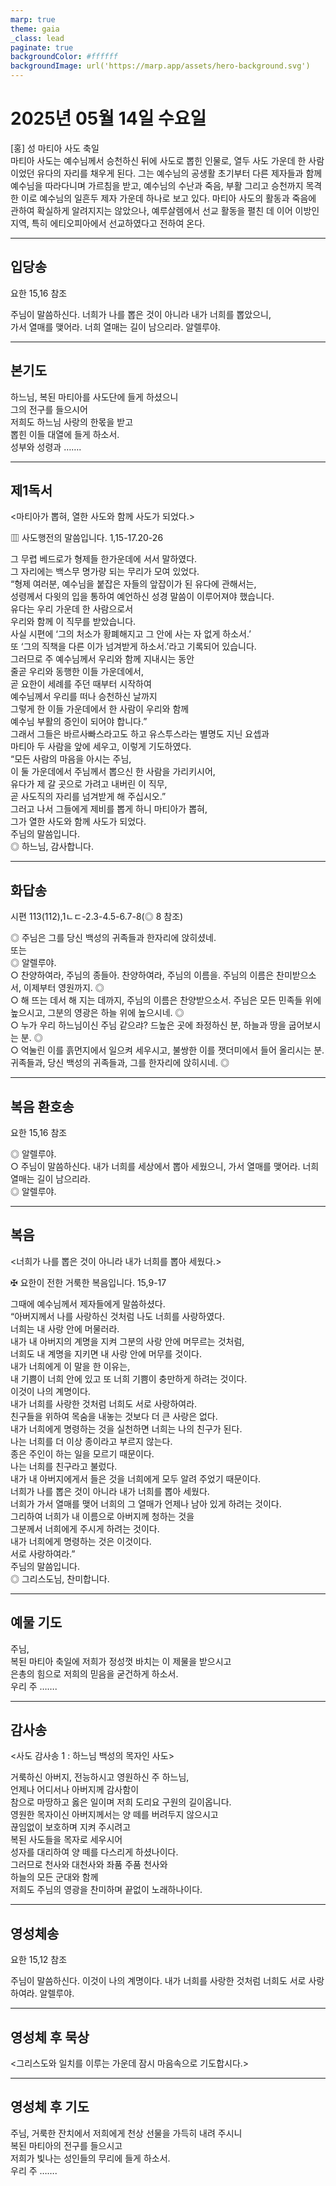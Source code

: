 ```yaml
---
marp: true
theme: gaia
_class: lead
paginate: true
backgroundColor: #ffffff
backgroundImage: url('https://marp.app/assets/hero-background.svg')
---
```


# 2025년 05월 14일 수요일

[홍] 성 마티아 사도 축일  
마티아 사도는 예수님께서 승천하신 뒤에 사도로 뽑힌 인물로, 열두 사도 가운데 한 사람이었던 유다의 자리를 채우게 된다. 그는 예수님의 공생활 초기부터 다른 제자들과 함께 예수님을 따라다니며 가르침을 받고, 예수님의 수난과 죽음, 부활 그리고 승천까지 목격한 이로 예수님의 일흔두 제자 가운데 하나로 보고 있다. 마티아 사도의 활동과 죽음에 관하여 확실하게 알려지지는 않았으나, 예루살렘에서 선교 활동을 펼친 데 이어 이방인 지역, 특히 에티오피아에서 선교하였다고 전하여 온다.




---

## 입당송

요한 15,16 참조

주님이 말씀하신다. 너희가 나를 뽑은 것이 아니라 내가 너희를 뽑았으니,  
가서 열매를 맺어라. 너희 열매는 길이 남으리라. 알렐루야.  
  


---

## 본기도

하느님, 복된 마티아를 사도단에 들게 하셨으니  
그의 전구를 들으시어  
저희도 하느님 사랑의 한몫을 받고  
뽑힌 이들 대열에 들게 하소서.  
성부와 성령과 …….  
  


---

## 제1독서

<마티아가 뽑혀, 열한 사도와 함께 사도가 되었다.>

▥ 사도행전의 말씀입니다. 1,15-17.20-26

그 무렵 베드로가 형제들 한가운데에 서서 말하였다.  
그 자리에는 백스무 명가량 되는 무리가 모여 있었다.  
“형제 여러분, 예수님을 붙잡은 자들의 앞잡이가 된 유다에 관해서는,  
성령께서 다윗의 입을 통하여 예언하신 성경 말씀이 이루어져야 했습니다.  
유다는 우리 가운데 한 사람으로서  
우리와 함께 이 직무를 받았습니다.  
사실 시편에 ‘그의 처소가 황폐해지고 그 안에 사는 자 없게 하소서.’  
또 ‘그의 직책을 다른 이가 넘겨받게 하소서.’라고 기록되어 있습니다.  
그러므로 주 예수님께서 우리와 함께 지내시는 동안  
줄곧 우리와 동행한 이들 가운데에서,  
곧 요한이 세례를 주던 때부터 시작하여  
예수님께서 우리를 떠나 승천하신 날까지  
그렇게 한 이들 가운데에서 한 사람이 우리와 함께  
예수님 부활의 증인이 되어야 합니다.”  
그래서 그들은 바르사빠스라고도 하고 유스투스라는 별명도 지닌 요셉과  
마티아 두 사람을 앞에 세우고, 이렇게 기도하였다.  
“모든 사람의 마음을 아시는 주님,  
이 둘 가운데에서 주님께서 뽑으신 한 사람을 가리키시어,  
유다가 제 갈 곳으로 가려고 내버린 이 직무,  
곧 사도직의 자리를 넘겨받게 해 주십시오.”  
그러고 나서 그들에게 제비를 뽑게 하니 마티아가 뽑혀,  
그가 열한 사도와 함께 사도가 되었다.  
주님의 말씀입니다.  
◎ 하느님, 감사합니다.  
  


---

## 화답송

시편 113(112),1ㄴㄷ-2.3-4.5-6.7-8(◎ 8 참조)

◎ 주님은 그를 당신 백성의 귀족들과 한자리에 앉히셨네.  
또는  
◎ 알렐루야.  
○ 찬양하여라, 주님의 종들아. 찬양하여라, 주님의 이름을. 주님의 이름은 찬미받으소서, 이제부터 영원까지. ◎  
○ 해 뜨는 데서 해 지는 데까지, 주님의 이름은 찬양받으소서. 주님은 모든 민족들 위에 높으시고, 그분의 영광은 하늘 위에 높으시네. ◎  
○ 누가 우리 하느님이신 주님 같으랴? 드높은 곳에 좌정하신 분, 하늘과 땅을 굽어보시는 분. ◎  
○ 억눌린 이를 흙먼지에서 일으켜 세우시고, 불쌍한 이를 잿더미에서 들어 올리시는 분. 귀족들과, 당신 백성의 귀족들과, 그를 한자리에 앉히시네. ◎  
  


---

## 복음 환호송

요한 15,16 참조

◎ 알렐루야.  
○ 주님이 말씀하신다. 내가 너희를 세상에서 뽑아 세웠으니, 가서 열매를 맺어라. 너희 열매는 길이 남으리라.  
◎ 알렐루야.  
  


---

## 복음

<너희가 나를 뽑은 것이 아니라 내가 너희를 뽑아 세웠다.>

✠ 요한이 전한 거룩한 복음입니다. 15,9-17

그때에 예수님께서 제자들에게 말씀하셨다.  
“아버지께서 나를 사랑하신 것처럼 나도 너희를 사랑하였다.  
너희는 내 사랑 안에 머물러라.  
내가 내 아버지의 계명을 지켜 그분의 사랑 안에 머무르는 것처럼,  
너희도 내 계명을 지키면 내 사랑 안에 머무를 것이다.  
내가 너희에게 이 말을 한 이유는,  
내 기쁨이 너희 안에 있고 또 너희 기쁨이 충만하게 하려는 것이다.  
이것이 나의 계명이다.  
내가 너희를 사랑한 것처럼 너희도 서로 사랑하여라.  
친구들을 위하여 목숨을 내놓는 것보다 더 큰 사랑은 없다.  
내가 너희에게 명령하는 것을 실천하면 너희는 나의 친구가 된다.  
나는 너희를 더 이상 종이라고 부르지 않는다.  
종은 주인이 하는 일을 모르기 때문이다.  
나는 너희를 친구라고 불렀다.  
내가 내 아버지에게서 들은 것을 너희에게 모두 알려 주었기 때문이다.  
너희가 나를 뽑은 것이 아니라 내가 너희를 뽑아 세웠다.  
너희가 가서 열매를 맺어 너희의 그 열매가 언제나 남아 있게 하려는 것이다.  
그리하여 너희가 내 이름으로 아버지께 청하는 것을  
그분께서 너희에게 주시게 하려는 것이다.  
내가 너희에게 명령하는 것은 이것이다.  
서로 사랑하여라.”  
주님의 말씀입니다.  
◎ 그리스도님, 찬미합니다.  
  


---

## 예물 기도

주님,  
복된 마티아 축일에 저희가 정성껏 바치는 이 제물을 받으시고  
은총의 힘으로 저희의 믿음을 굳건하게 하소서.  
우리 주 …….  
  


---

## 감사송

<사도 감사송 1 : 하느님 백성의 목자인 사도>

거룩하신 아버지, 전능하시고 영원하신 주 하느님,  
언제나 어디서나 아버지께 감사함이  
참으로 마땅하고 옳은 일이며 저희 도리요 구원의 길이옵니다.  
영원한 목자이신 아버지께서는 양 떼를 버려두지 않으시고  
끊임없이 보호하며 지켜 주시려고  
복된 사도들을 목자로 세우시어  
성자를 대리하여 양 떼를 다스리게 하셨나이다.  
그러므로 천사와 대천사와 좌품 주품 천사와  
하늘의 모든 군대와 함께  
저희도 주님의 영광을 찬미하며 끝없이 노래하나이다.  
  


---

## 영성체송

요한 15,12 참조

주님이 말씀하신다. 이것이 나의 계명이다. 내가 너희를 사랑한 것처럼 너희도 서로 사랑하여라. 알렐루야.  
  


---

## 영성체 후 묵상

<그리스도와 일치를 이루는 가운데 잠시 마음속으로 기도합시다.>  


---

## 영성체 후 기도

주님, 거룩한 잔치에서 저희에게 천상 선물을 가득히 내려 주시니  
복된 마티아의 전구를 들으시고  
저희가 빛나는 성인들의 무리에 들게 하소서.  
우리 주 …….